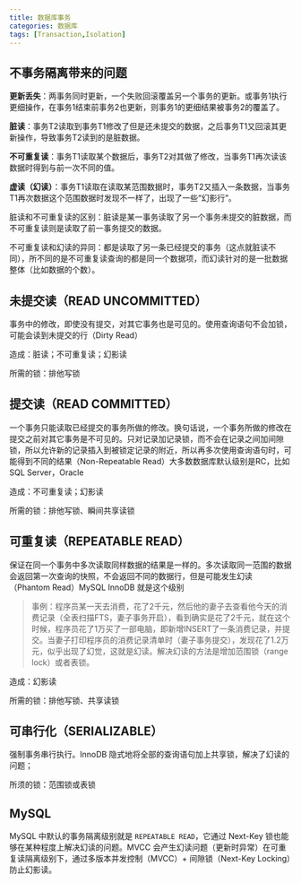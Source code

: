 ```yaml
---
title: 数据库事务
categories: 数据库
tags: [Transaction,Isolation]
---
```


## 不事务隔离带来的问题

**更新丢失**：两事务同时更新，一个失败回滚覆盖另一个事务的更新。或事务1执行更细操作，在事务1结束前事务2也更新，则事务1的更细结果被事务2的覆盖了。

**脏读**：事务T2读取到事务T1修改了但是还未提交的数据，之后事务T1又回滚其更新操作，导致事务T2读到的是脏数据。

**不可重复读**：事务T1读取某个数据后，事务T2对其做了修改，当事务T1再次读该数据时得到与前一次不同的值。

**虚读（幻读）**：事务T1读取在读取某范围数据时，事务T2又插入一条数据，当事务T1再次数据这个范围数据时发现不一样了，出现了一些“幻影行”。

脏读和不可重复读的区别：脏读是某一事务读取了另一个事务未提交的脏数据，而不可重复读则是读取了前一事务提交的数据。

不可重复读和幻读的异同：都是读取了另一条已经提交的事务（这点就脏读不同），所不同的是不可重复读查询的都是同一个数据项，而幻读针对的是一批数据整体（比如数据的个数）。

<!-- more -->

## 未提交读（READ UNCOMMITTED）

事务中的修改，即使没有提交，对其它事务也是可见的。使用查询语句不会加锁，可能会读到未提交的行（Dirty Read）

造成：脏读；不可重复读；幻影读

所需的锁：排他写锁

## 提交读（READ COMMITTED）

一个事务只能读取已经提交的事务所做的修改。换句话说，一个事务所做的修改在提交之前对其它事务是不可见的。只对记录加记录锁，而不会在记录之间加间隙锁，所以允许新的记录插入到被锁定记录的附近，所以再多次使用查询语句时，可能得到不同的结果（Non-Repeatable Read）大多数数据库默认级别是RC，比如SQL Server，Oracle

造成：不可重复读；幻影读

所需的锁：排他写锁、瞬间共享读锁

## 可重复读（REPEATABLE READ）

保证在同一个事务中多次读取同样数据的结果是一样的。多次读取同一范围的数据会返回第一次查询的快照，不会返回不同的数据行，但是可能发生幻读（Phantom Read）MySQL InnoDB 就是这个级别

>事例：程序员某一天去消费，花了2千元，然后他的妻子去查看他今天的消费记录（全表扫描FTS，妻子事务开启），看到确实是花了2千元，就在这个时候，程序员花了1万买了一部电脑，即新增INSERT了一条消费记录，并提交。当妻子打印程序员的消费记录清单时（妻子事务提交），发现花了1.2万元，似乎出现了幻觉，这就是幻读。解决幻读的方法是增加范围锁（range lock）或者表锁。

造成：幻影读

所需的锁：排他写锁、共享读锁

## 可串行化（SERIALIZABLE）

强制事务串行执行。InnoDB 隐式地将全部的查询语句加上共享锁，解决了幻读的问题；

所须的锁：范围锁或表锁

## MySQL

MySQL 中默认的事务隔离级别就是 `REPEATABLE READ`，它通过 Next-Key 锁也能够在某种程度上解决幻读的问题。MVCC 会产生幻读问题（更新时异常）在可重复读隔离级别下，通过多版本并发控制（MVCC）+ 间隙锁（Next-Key Locking）防止幻影读。



